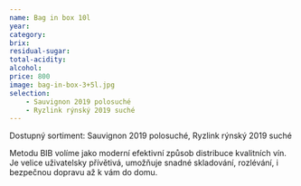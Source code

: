 ```yaml
---
name: Bag in box 10l
year: 
category: 
brix: 
residual-sugar: 
total-acidity: 
alcohol: 
price: 800 
image: bag-in-box-3+5l.jpg 
selection:
    - Sauvignon 2019 polosuché
    - Ryzlink rýnský 2019 suché
---
```


Dostupný sortiment: Sauvignon 2019 polosuché, Ryzlink rýnský 2019 suché

Metodu BIB volíme jako moderní efektivní způsob distribuce kvalitních vín. Je velice uživatelsky přívětivá, umožňuje snadné skladování, rozlévání, i bezpečnou dopravu až k vám do domu. 
